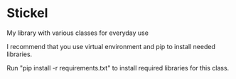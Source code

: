 # Stickel
My library with various classes for everyday use

I recommend that you use virtual environment and pip to install needed libraries.  

Run "pip install -r requirements.txt" to install required libraries for this class.

